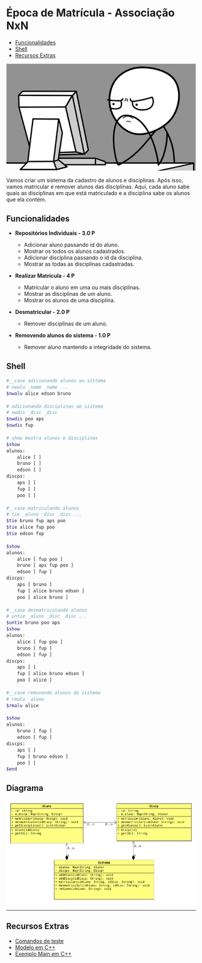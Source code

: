 # Época de Matrícula - Associação NxN

<!--TOC_BEGIN-->
- [Funcionalidades](#funcionalidades)
- [Shell](#shell)
- [Recursos Extras](#recursos-extras)

<!--TOC_END-->

![](figura.png)


Vamos criar um sistema da cadastro de alunos e disciplinas. Após isso, vamos matricular e remover alunos das disciplinas. Aqui, cada aluno sabe quais as disciplinas em que está matriculado e a disciplina sabe os alunos que ela contém.

## Funcionalidades

- **Repositórios Individuais - 3.0 P**
    - Adicionar aluno passando id do aluno.
    - Mostrar os todos os alunos cadastrados.
    - Adicionar disciplina passando o id da disciplina.
    - Mostrar as todas as disciplinas cadastradas.

- **Realizar Matrícula - 4 P**
    - Matricular o aluno em uma ou mais disciplinas.
    - Mostrar as disciplinas de um aluno.
    - Mostrar os alunos de uma disciplina.

- **Desmatricular - 2.0 P**
    - Remover disciplinas de um aluno.

- **Removendo alunos do sistema - 1.0 P**
    - Remover aluno mantendo a integridade do sistema.

## Shell

```bash
#__case adicionando alunos ao sistema
# nwalu _name _name ...
$nwalu alice edson bruno

# adicionando disciplinas ao sistema
# nwdis _disc _disc
$nwdis poo aps
$nwdis fup

# show mostra alunos e disciplinas
$show
alunos:
    alice [ ]
    bruno [ ]
    edson [ ]
discps:
    aps [ ]
    fup [ ]
    poo [ ]

#__case matriculando alunos
# tie _aluno _disc _disc ...
$tie bruno fup aps poo
$tie alice fup poo
$tie edson fup

$show
alunos:
    alice [ fup poo ]
    bruno [ aps fup poo ]
    edson [ fup ]
discps:
    aps [ bruno ]
    fup [ alice bruno edson ]
    poo [ alice bruno ]

#__case desmatriculando alunos
# untie _aluno _disc _disc ...
$untie bruno poo aps
$show
alunos:
    alice [ fup poo ]
    bruno [ fup ]
    edson [ fup ]
discps:
    aps [ ]
    fup [ alice bruno edson ]
    poo [ alice ]

#__case removendo alunos do sistema
# rmalu _aluno
$rmalu alice

$show
alunos:
    bruno [ fup ]
    edson [ fup ]
discps:
    aps [ ]
    fup [ bruno edson ]
    poo [ ]
$end
```

## Diagrama []()
![](diagrama.png)

***
## Recursos Extras
- [Comandos de teste](resources/testes.tio)
- [Modelo em C++](resources/raiox.cpp)
- [Exemplo Main em C++](resources/exemplo_main.cpp)

<!--
***

***
## Raio X em Java []()

````java
class Aluno
- id: String
- m_discp: Map<String, Discp>
--
+ matricular(discp: Discp): void
+ desmatricular(idDiscp: String): void
+ getDisciplinas(): List<Discp>
--
+ Aluno(idAluno)
+ getId(): String


class Discp
- id: String
- m_aluno: Map<String, Aluno>
--
+ matricular(aluno: Aluno): void
+ desmatricular(idAluno: String): void
+ getAlunos(): List<Aluno>
--
+ Discp(id)
+ getId(): String

class Sistema
- alunos: Map<String, Aluno>
- discps: Map<String, Discp>
--
+ addAluno(idAluno: String): void
+ addDiscp(idDiscp: String): void
+ matricular(idAluno: String, idDisc: String): void
+ desmatricular(idAluno: String, idDisc: String): void
+ rmAluno(idAluno: String): void
````


***
## Raio X em C++ []()

````c++
class Discp{
    string id;
    map<string, Aluno*> m_aluno;
public:
    Discp(string nome = "");
    string getId();
    void addAluno(Aluno* aluno);
    void rmAluno(string idAluno);
    friend ostream& operator<<(ostream& os, Discp& discp);
};

class Aluno{
    string id;
    map<string, Discp*> m_discp;
public:
    Aluno(string nome = "");
    string getId();
    vector<Discp*> getDiscps();
    friend ostream& operator<<(ostream& os, Aluno& aluno);
    friend void Discp::addAluno(Aluno*);
    friend void Discp::rmAluno(string);
};

class Sistema {
    map<string, Aluno> m_aluno;
    map<string, Discp> m_discp;
public:
    void addAluno(string idAluno);
    void addDiscp(string idDiscp);
    void matricular(string idAluno, string idDiscp);
    void desmatricular(string idAluno, string idDiscp);
    void rmAluno(string idAluno);
    friend ostream& operator<<(ostream& os, Sistema& sis);
};

````

<!--
***
## Main interativa em C++ []()

```c++
template <class T>
T get(stringstream& ss){
    T value;
    ss >> value;
    return value;
}

struct Solver{
    Sistema sistema;

    void exec(){
        while (true){
            string line;
            getline(cin, line);
            cout << "$" << line<< "\n";
            if(line == "end")
                break;
            else{
                try{
                    shell(line);
                }catch(exception &e){
                    cout << e.what() << "\n";
                }
            }
        }
    }

    void shell(string line){
        stringstream ss(line);
        string cmd, value;
        ss >> cmd;
        if(cmd == "nwalu"){
            while(ss >> value)
                sistema.addAluno(value);
        }else if(cmd == "nwdis"){
            while(ss >> value)
                sistema.addDiscp(value);
        }else if(cmd == "show"){
            cout << sistema;
        }else if(cmd == "tie"){
            string aluno = get<string>(ss);
            while(ss >> value)
                sistema.matricular(aluno, value);
        }else if(cmd == "untie"){
            string aluno = get<string>(ss);
            while(ss >> value)
                sistema.desmatricular(aluno, value);
        }else if(cmd == "rmalu"){
            sistema.rmAluno(get<string>(ss));
        }else{
            cout << "comando invalido " << "[" << cmd << "]\n";
        }
    }
};

int main(){
    Solver().exec();
}
```




***
## Exemplo em C++ []()

```c++
int main(){
    Sistema sys;
    for(auto aluno : {"alice", "edson", "bruno"})
        sys.addAluno(aluno);
    for(auto discp : {"fup", "aps", "poo"})
        sys.addDiscp(discp);
    cout << sys;
/*
alunos:
    alice [ ]
    bruno [ ]
    edson [ ]
discps:
    aps [ ]
    fup [ ]
    poo [ ]
*/
    for(auto discp : {"fup", "aps", "poo"})
        sys.matricular("bruno", discp);
    for(auto discp : {"fup", "poo"})
        sys.matricular("alice", discp);
    sys.matricular("edson", "fup");
    cout << sys;
/*
alunos:
    alice [ fup poo ]
    bruno [ aps fup poo ]
    edson [ fup ]
discps:
    aps [ bruno ]
    fup [ alice bruno edson ]
    poo [ alice bruno ]
*/
    sys.desmatricular("bruno", "poo");
    sys.desmatricular("bruno", "aps");
    cout << sys;
/*
alunos:
    alice [ fup poo ]
    bruno [ fup ]
    edson [ fup ]
discps:
    aps [ ]
    fup [ alice bruno edson ]
    poo [ alice ]
*/
    sys.rmAluno("alice");
    cout << sys;
/*
alunos:
    bruno [ fup ]
    edson [ fup ]
discps:
    aps [ ]
    fup [ bruno edson ]
    poo [ ]
*/
}
```
-->